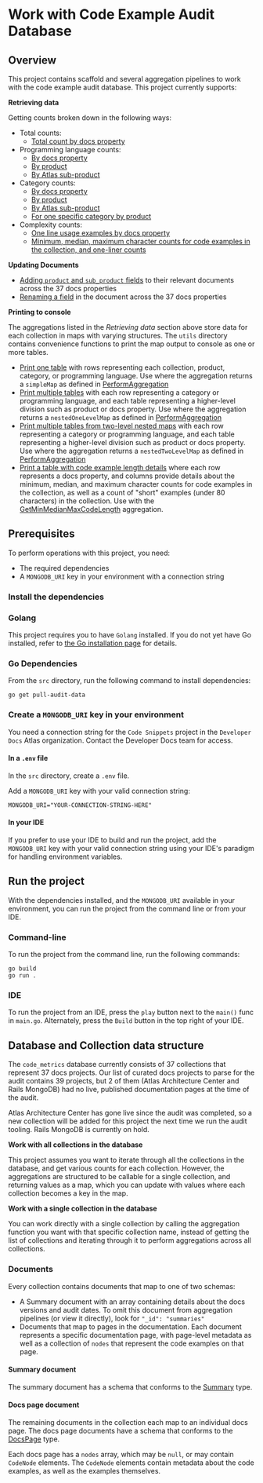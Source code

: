 # Work with Code Example Audit Database

## Overview

This project contains scaffold and several aggregation pipelines to work with the code example audit database. This
project currently supports:

**Retrieving data**

Getting counts broken down in the following ways:

- Total counts:
  - [Total count by docs property](src/aggregations/GetCollectionCount.go)
- Programming language counts:
  - [By docs property](src/aggregations/GetLanguageCounts.go)
  - [By product](src/aggregations/GetProductLanguageCounts.go)
  - [By Atlas sub-product](src/aggregations/GetSubProductLanguageCounts.go)
- Category counts:
  - [By docs property](src/aggregations/GetCategoryCounts.go)
  - [By product](src/aggregations/GetProductCategoryCounts.go)
  - [By Atlas sub-product](src/aggregations/GetSubProductCategoryCounts.go)
  - [For one specific category by product](src/aggregations/GetSpecificCategoryByProduct.go)
- Complexity counts:
  - [One line usage examples by docs property](src/aggregations/GetOneLineUsageExampleCounts.go)
  - [Minimum, median, maximum character counts for code examples in the collection, and one-liner counts](src/aggregations/GetMinMedianMaxCodeLength.go)

**Updating Documents**
- [Adding `product` and `sub_product` fields](src/updates/AddProductNames.go) to their relevant documents across the 37
  docs properties
- [Renaming a field](src/updates/RenameField.go) in the document across the 37 docs properties

**Printing to console**

The aggregations listed in the *Retrieving data* section above store data for each collection in maps with varying
structures. The `utils` directory contains convenience functions to print the map output to console as one or more
tables.

- [Print one table](src/utils/PrintSimpleCountDataToConsole.go) with rows representing each collection, product, category,
  or programming language. Use where the aggregation returns a `simpleMap` as defined in [PerformAggregation](src/PerformAggregation.go)
- [Print multiple tables](src/utils/PrintNestedOneLevelCountDataToConsole.go) with each row representing a category or 
  programming language, and each table representing a higher-level division such as product or docs property. Use where
  the aggregation returns a `nestedOneLevelMap` as defined in [PerformAggregation](src/PerformAggregation.go)
- [Print multiple tables from two-level nested maps](src/utils/PrintNestedTwoLevelCountDataToConsole.go) with each row
  representing a category or programming language, and each table representing a higher-level division such as product
  or docs property. Use where the aggregation returns a `nestedTwoLevelMap` as defined in [PerformAggregation](src/PerformAggregation.go)
- [Print a table with code example length details](src/utils/PrintLengthCountMapToConsole.go) where each row represents
  a docs property, and columns provide details about the minimum, median, and maximum character counts for code examples
  in the collection, as well as a count of "short" examples (under 80 characters) in the collection. Use with the
  [GetMinMedianMaxCodeLength](src/aggregations/GetMinMedianMaxCodeLength.go) aggregation.

## Prerequisites

To perform operations with this project, you need:

- The required dependencies
- A `MONGODB_URI` key in your environment with a connection string

### Install the dependencies

### Golang

This project requires you to have `Golang` installed. If you do not yet
have Go installed, refer to [the Go installation page](https://go.dev/doc/install)
for details.

### Go Dependencies

From the `src` directory, run the following command to install
dependencies:

```shell
go get pull-audit-data
```

### Create a `MONGODB_URI` key in your environment

You need a connection string for the `Code Snippets` project in the `Developer Docs` Atlas organization. Contact the
Developer Docs team for access.

#### In a `.env` file

In the `src` directory, create a `.env` file.

Add a `MONGODB_URI` key with your valid connection string:

```
MONGODB_URI="YOUR-CONNECTION-STRING-HERE"
```

#### In your IDE

If you prefer to use your IDE to build and run the project, add the `MONGODB_URI` key with your valid connection string
using your IDE's paradigm for handling environment variables.

## Run the project

With the dependencies installed, and the `MONGODB_URI` available in your environment, you can run the project from the
command line or from your IDE.

### Command-line

To run the project from the command line, run the following commands:

```
go build
go run .
```

### IDE

To run the project from an IDE, press the `play` button next to the `main()`
func in `main.go`. Alternately, press the `Build` button in the top right of
your IDE.

## Database and Collection data structure

The `code_metrics` database currently consists of 37 collections that represent 37 docs projects. Our list of curated
docs projects to parse for the audit contains 39 projects, but 2 of them (Atlas Architecture Center and Rails MongoDB)
had no live, published documentation pages at the time of the audit.

Atlas Architecture Center has gone live since the audit was completed, so a new collection will be added for this project
the next time we run the audit tooling. Rails MongoDB is currently on hold.

**Work with all collections in the database**

This project assumes you want to iterate through all the collections in the database, and get various counts for each
collection. However, the aggregations are structured to be callable for a single collection, and returning values as a
map, which you can update with values where each collection becomes a key in the map.

**Work with a single collection in the database**

You can work directly with a single collection by calling the aggregation function you want with that specific
collection name, instead of getting the list of collections and iterating through it to perform aggregations across all
collections.

### Documents

Every collection contains documents that map to one of two schemas:

- A Summary document with an array containing details about the docs versions and audit dates. To omit this document from
  aggregation pipelines (or view it directly), look for `"_id": "summaries"`
- Documents that map to pages in the documentation. Each document represents a specific documentation page, with
  page-level metadata as well as a collection of `nodes` that represent the code examples on that page.

#### Summary document

The summary document has a schema that conforms to the [Summary](src/types/Summary.go) type.

#### Docs page document

The remaining documents in the collection each map to an individual docs page. The docs page documents have a schema that
conforms to the [DocsPage](src/types/DocsPage.go) type.

Each docs page has a `nodes` array, which may be `null`, or may contain `CodeNode` elements. The `CodeNode` elements
contain metadata about the code examples, as well as the examples themselves.
